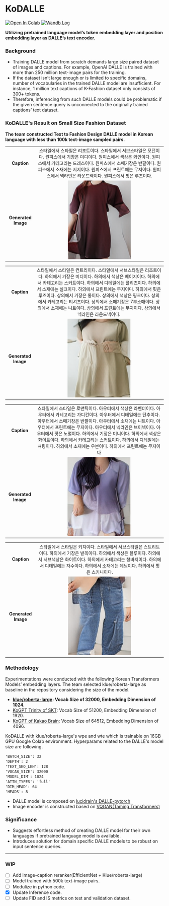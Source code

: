 # KoDALLE

[![Open In Colab](https://colab.research.google.com/assets/colab-badge.svg)](https://colab.research.google.com/drive/1sKNRH0fM73uLi-6BDgfGs3YiiVdvs6lU?usp=sharing) [![Wandb Log](https://raw.githubusercontent.com/wandb/assets/main/wandb-github-badge-gradient.svg)](https://wandb.ai/kodalle/KoDALLE)

**Utilizing pretrained language model’s token embedding layer and position embedding layer as DALLE’s text encoder.**

### Background

- Training DALLE model from scratch demands large size paired dataset of images and captions. For example, OpenAI DALLE is trained with more than 250 million text-image pairs for the training.
- If the dataset isn’t large enough or is limited to specific domains, number of vocabularies in the trained DALLE model are insufficient. For instance, 1 million text captions of K-Fashion dataset only consists of 300+ tokens.
- Therefore, inferencing from such DALLE models could be problematic if the given sentence query is unconnected to the originally trained captions’ text dataset.

### KoDALLE's Result on Small Size Fashion Dataset

**The team constructed Text to Fashion Design DALLE model in Korean language with less than 100k text-image sampled pairs.**

|                     |                                                                                                                                                                                                                                                                                                                       |
| :-----------------: | :-------------------------------------------------------------------------------------------------------------------------------------------------------------------------------------------------------------------------------------------------------------------------------------------------------------------: |
|     **Caption**     | 스타일에서 스타일은 리조트이다. 스타일에서 서브스타일은 모던이다. 원피스에서 기장은 미디이다. 원피스에서 색상은 와인이다. 원피스에서 카테고리는 드레스이다. 원피스에서 소매기장은 반팔이다. 원피스에서 소재에는 저지이다. 원피스에서 프린트에는 무지이다. 원피스에서 넥라인은 라운드넥이다. 원피스에서 핏은 루즈이다. |
| **Generated Image** |                                                                                                  <img height="250" width="200" alt="image" src="./assets/README/media_images_image_24608_55e11a71258b471865e1.png">                                                                                                   |

|                     |                                                                                                                                                                                                                                                                                                                                                                                                                                                                                          |
| :-----------------: | :--------------------------------------------------------------------------------------------------------------------------------------------------------------------------------------------------------------------------------------------------------------------------------------------------------------------------------------------------------------------------------------------------------------------------------------------------------------------------------------: |
|     **Caption**     | 스타일에서 스타일은 컨트리이다. 스타일에서 서브스타일은 리조트이다. 하의에서 기장은 미디이다. 하의에서 색상은 베이지이다. 하의에서 카테고리는 스커트이다. 하의에서 디테일에는 플리츠이다. 하의에서 소재에는 실크이다. 하의에서 프린트에는 무지이다. 하의에서 핏은 루즈이다. 상의에서 기장은 롱이다. 상의에서 색상은 핑크이다. 상의에서 카테고리는 티셔츠이다. 상의에서 소매기장은 7부소매이다. 상의에서 소재에는 니트이다. 상의에서 프린트에는 무지이다. 상의에서 넥라인은 라운드넥이다. |
| **Generated Image** |                                                                                                                                                                                    <img height="250" width="200" alt="image" src="./assets/README/media_images_image_28908_91e2bc39b17071668b52.png">                                                                                                                                                                                    |

|                     |                                                                                                                                                                                                                                                                                                                                                                                                                                                                      |
| :-----------------: | :------------------------------------------------------------------------------------------------------------------------------------------------------------------------------------------------------------------------------------------------------------------------------------------------------------------------------------------------------------------------------------------------------------------------------------------------------------------: |
|     **Caption**     | 스타일에서 스타일은 로맨틱이다. 아우터에서 색상은 라벤더이다. 아우터에서 카테고리는 가디건이다. 아우터에서 디테일에는 단추이다. 아우터에서 소매기장은 반팔이다. 아우터에서 소재에는 니트이다. 아우터에서 프린트에는 무지이다. 아우터에서 넥라인은 브이넥이다. 아우터에서 핏은 노멀이다. 하의에서 기장은 미니이다. 하의에서 색상은 화이트이다. 하의에서 카테고리는 스커트이다. 하의에서 디테일에는 셔링이다. 하의에서 소재에는 우븐이다. 하의에서 프린트에는 무지이다 |
| **Generated Image** |                                                                                                                                                                          <img height="250" width="200" alt="image" src="./assets/README/media_images_image_30062_e9379e6774258bb45373.png">                                                                                                                                                                          |

|                     |                                                                                                                                                                                                                                                                             |
| :-----------------: | :-------------------------------------------------------------------------------------------------------------------------------------------------------------------------------------------------------------------------------------------------------------------------: |
|     **Caption**     | 스타일에서 스타일은 키치이다. 스타일에서 서브스타일은 스트리트이다. 하의에서 기장은 발목이다. 하의에서 색상은 블루이다. 하의에서 서브색상은 화이트이다. 하의에서 카테고리는 청바지이다. 하의에서 디테일에는 자수이다. 하의에서 소재에는 데님이다. 하의에서 핏은 스키니이다. |
| **Generated Image** |                                                                                              <img height="250" width="200" alt="image" src="./assets/README/media-pants.png">                                                                                               |

### Methodology

Experimentations were conducted with the following Korean Transformers Models’ embedding layers. The team selected klue/roberta-large as baseline in the repository considering the size of the model.

- **[klue/roberta-large](https://huggingface.co/klue/roberta-large): Vocab Size of 32000, Embedding Dimension of 1024.**
- [KoGPT Trinity of SKT](https://huggingface.co/skt/ko-gpt-trinity-1.2B-v0.5): Vocab Size of 51200, Embedding Dimension of 1920.
- [KoGPT of Kakao Brain](https://huggingface.co/kakaobrain/kogpt): Vocab Size of 64512, Embedding Dimension of 4096.

KoDALLE with klue/roberta-large's wpe and wte which is trainable on 16GB GPU Google Colab environment. Hyperparams related to the DALLE's model size are following.

```
'BATCH_SIZE': 32
'DEPTH': 2
'TEXT_SEQ_LEN': 128
'VOCAB_SIZE': 32000
'MODEL_DIM': 1024
'ATTN_TYPES': 'full'
'DIM_HEAD': 64
'HEADS': 8
```

- DALLE model is composed on [lucidrain's DALLE-pytorch](https://github.com/lucidrains/DALLE-pytorch)
- Image encoder is constructed based on [VQGAN(Taming Transformers)](https://github.com/CompVis/taming-transformers#training-on-custom-data)

### Significance

- Suggests effortless method of creating DALLE model for their own languages if pretrained language model is available.
- Introduces solution for domain specific DALLE models to be robust on input sentence queries.

---

### WIP

- [ ] Add image-caption reranker(EfficientNet + Klue/roberta-large)
- [ ] Model trained with 500k text-image pairs.
- [ ] Modulize in python code.
- [x] Update Inference code.
- [ ] Update FID and IS metrics on test and validation dataset.
